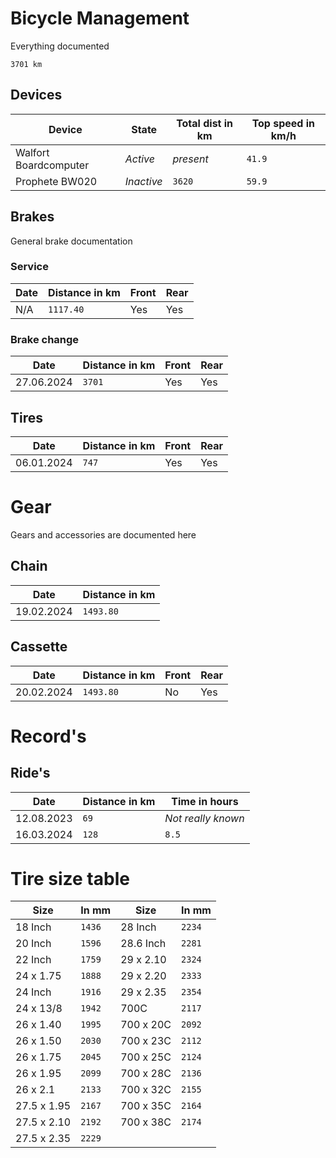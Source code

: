 # Bicycle Management

Everything documented

```
3701 km
```

## Devices
| Device                | State      | Total dist in km | Top speed in km/h |
| --------------------- | ---------- | ---------------- | ----------------- |
| Walfort Boardcomputer | *Active*   | *present*        | `41.9`            |
| Prophete BW020        | *Inactive* | `3620`           | `59.9`            |

## Brakes

General brake documentation

### Service

| Date | Distance in km | Front | Rear |
| ---- | -------------- | ----- | ---- |
| N/A  | `1117.40`      | Yes   | Yes  |

### Brake change

| Date       | Distance in km | Front | Rear |
| ---------- | -------------- | ----- | ---- |
| 27.06.2024 | `3701`         | Yes   | Yes  |

## Tires

| Date       | Distance in km | Front | Rear |
| ---------- | -------------- | ----- | ---- |
| 06.01.2024 | `747`          | Yes   | Yes  |

# Gear

Gears and accessories are documented here

## Chain

| Date       | Distance in km |
| ---------- | -------------- |
| 19.02.2024 | `1493.80`      |

## Cassette

| Date       | Distance in km | Front | Rear |
| ---------- | -------------- | ----- | ---- |
| 20.02.2024 | `1493.80`      | No    | Yes  |

# Record's

## Ride's

| Date       | Distance in km | Time in hours      |
| ---------- | -------------- | ------------------ |
| 12.08.2023 | `69`           | *Not really known* |
| 16.03.2024 | `128`          | `8.5`              |

# Tire size table

| Size        | In mm  | Size      | In mm  |
| ----------- | ------ | --------- | ------ |
| 18 Inch     | `1436` | 28 Inch   | `2234` |
| 20 Inch     | `1596` | 28.6 Inch | `2281` |
| 22 Inch     | `1759` | 29 x 2.10 | `2324` |
| 24 x 1.75   | `1888` | 29 x 2.20 | `2333` |
| 24 Inch     | `1916` | 29 x 2.35 | `2354` |
| 24 x 13/8   | `1942` | 700C      | `2117` |
| 26 x 1.40   | `1995` | 700 x 20C | `2092` |
| 26 x 1.50   | `2030` | 700 x 23C | `2112` |
| 26 x 1.75   | `2045` | 700 x 25C | `2124` |
| 26 x 1.95   | `2099` | 700 x 28C | `2136` |
| 26 x 2.1    | `2133` | 700 x 32C | `2155` |
| 27.5 x 1.95 | `2167` | 700 x 35C | `2164` |
| 27.5 x 2.10 | `2192` | 700 x 38C | `2174` |
| 27.5 x 2.35 | `2229` |
